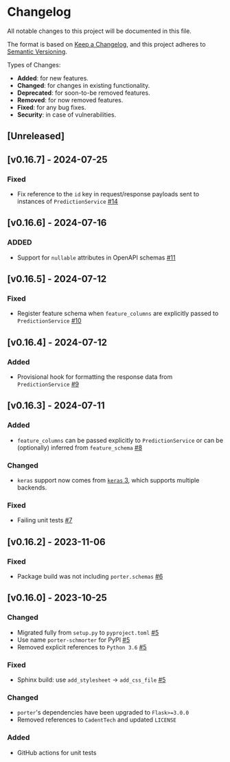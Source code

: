 # Changelog

All notable changes to this project will be documented in this file.

The format is based on [Keep a Changelog](https://keepachangelog.com/en/1.0.0/),
and this project adheres to [Semantic Versioning](https://semver.org/spec/v2.0.0.html).

Types of Changes:
- **Added**: for new features.
- **Changed**: for changes in existing functionality.
- **Deprecated**: for soon-to-be removed features.
- **Removed**: for now removed features.
- **Fixed**: for any bug fixes.
- **Security**: in case of vulnerabilities.

## [Unreleased]

## [v0.16.7] - 2024-07-25

### Fixed

- Fix reference to the `id` key in request/response payloads sent to instances of `PredictionService` [#14](https://github.com/dantegates/porter/pull/14)

## [v0.16.6] - 2024-07-16

### ADDED

- Support for `nullable` attributes in OpenAPI schemas [#11](https://github.com/dantegates/porter/pull/11)

## [v0.16.5] - 2024-07-12

### Fixed

- Register feature schema when `feature_columns` are explicitly passed to `PredictionService` [#10](https://github.com/dantegates/porter/pull/10)

## [v0.16.4] - 2024-07-12

### Added
- Provisional hook for formatting the response data from `PredictionService` [#9](https://github.com/dantegates/porter/pull/9)

## [v0.16.3] - 2024-07-11

### Added
- `feature_columns` can be passed explicitly to `PredictionService` or can be (optionally) inferred from `feature_schema` [#8](https://github.com/dantegates/porter/pull/8)

### Changed
- `keras` support now comes from [`keras` 3](https://keras.io/getting_started/#installing-keras-3), which supports multiple backends.

### Fixed
- Failing unit tests [#7](https://github.com/dantegates/porter/pull/7)

## [v0.16.2] - 2023-11-06

### Fixed
- Package build was not including `porter.schemas` [#6](https://github.com/dantegates/porter/pull/6)

## [v0.16.0] - 2023-10-25

### Changed
- Migrated fully from `setup.py` to `pyproject.toml` [#5](https://github.com/dantegates/porter/pull/5)
- Use name `porter-schmorter` for PyPI [#5](https://github.com/dantegates/porter/pull/5)
- Removed explicit references to `Python 3.6` [#5](https://github.com/dantegates/porter/pull/5)

### Fixed
- Sphinx build: use `add_stylesheet` -> `add_css_file` [#5](https://github.com/dantegates/porter/pull/5)

### Changed
- `porter`'s dependencies have been upgraded to `Flask>=3.0.0`
- Removed references to `CadentTech` and updated `LICENSE`

### Added
- GitHub actions for unit tests
